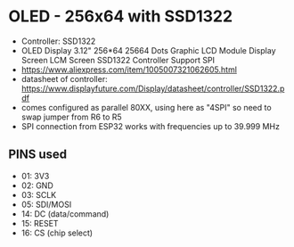 # OLED - 256x64 with SSD1322

- Controller: SSD1322
- OLED Display 3.12" 256*64 25664 Dots Graphic LCD Module Display Screen LCM Screen SSD1322 Controller Support SPI
- https://www.aliexpress.com/item/1005007321062605.html
- datasheet of controller: https://www.displayfuture.com/Display/datasheet/controller/SSD1322.pdf
- comes configured as parallel 80XX, using here as "4SPI" so need to swap jumper from R6 to R5
- SPI connection from ESP32 works with frequencies up to 39.999 MHz

## PINS used

- 01: 3V3
- 02: GND
- 03: SCLK
- 05: SDI/MOSI
- 14: DC (data/command)
- 15: RESET
- 16: CS (chip select)
